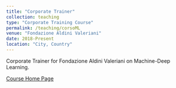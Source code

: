 ```yaml
---
title: "Corporate Trainer"
collection: teaching
type: "Corporate Training Course"
permalink: /teaching/corsoML
venue: "Fondazione Aldini Valeriani"
date: 2018-Present
location: "City, Country"
---
```


Corporate Trainer for Fondazione Aldini Valeriani on Machine-Deep Learning.

[Course Home Page](https://www.fav.it/imprese/corso/machine-deep-learning/)
